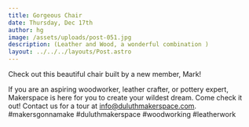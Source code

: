 ```yaml
---
title: Gorgeous Chair
date: Thursday, Dec 17th
author: hg
image: /assets/uploads/post-051.jpg
description: (Leather and Wood, a wonderful combination )
layout: ../../../layouts/Post.astro
---
```


Check out this beautiful chair built by a new member, Mark!

If you are an aspiring woodworker, leather crafter, or pottery expert, Makerspace is here for you to create your wildest dream. Come check it out! Contact us for a tour at info@duluthmakerspace.com. #makersgonnamake #duluthmakerspace #woodworking #leatherwork
